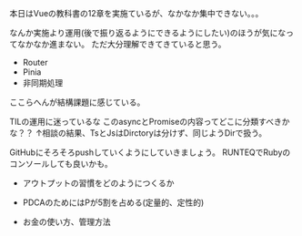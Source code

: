 本日はVueの教科書の12章を実施ているが、なかなか集中できない。。。

なんか実施より運用(後で振り返るようにできるようにしたい)のほうが気になってなかなか進まない。
ただ大分理解できてきていると思う。

- Router
- Pinia
- 非同期処理

ここらへんが結構課題に感じている。

TILの運用に迷っているな
このasyncとPromiseの内容ってどこに分類すべきかな？？
↑相談の結果、TsとJsはDirctoryは分けず、同じようDirで扱う。

GitHubにそろそろpushしていくようにしていきましょう。
RUNTEQでRubyのコンソールしても良いかも。

- アウトプットの習慣をどのようにつくるか
- PDCAのためにはPが5割を占める(定量的、定性的)

- お金の使い方、管理方法